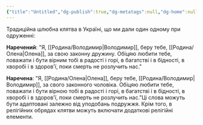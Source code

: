 ```yaml
---
{"title":"Untitled","dg-publish":true,"dg-metatags":null,"dg-home":null,"permalink":"/dodatki/untitled/","dgPassFrontmatter":true,"noteIcon":""}
---
```


Традиційна шлюбна клятва в Україні, що ми дали один одному при одруженні:

**Наречений**: "Я, [[Родина/Володимир\|Володимир]], беру тебе, [[Родина/Олена\|Олена]], за свою законну дружину. Обіцяю любити тебе, поважати і бути вірним тобі в радості і горі, в багатстві і в бідності, в хворобі і в здоров'ї, поки смерть не розлучить нас."

**Наречена**: "Я, [[Родина/Олена\|Олена]], беру тебе, [[Родина/Володимир\|Володимир]], за свого законного чоловіка. Обіцяю любити тебе, поважати і бути вірною тобі в радості і горі, в багатстві і в бідності, в хворобі і в здоров'ї, поки смерть не розлучить нас."Ці слова можуть бути адаптовані залежно від уподобань подружжя. Крім того, в релігійних обрядах клятви можуть включати додаткові релігійні елементи.
